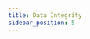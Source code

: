 ```yaml
---
title: Data Integrity
sidebar_position: 5
---
```


<head>
  <link rel="canonical" href="https://main--longhornio-docusaurus.netlify.app/index"/>
</head>
